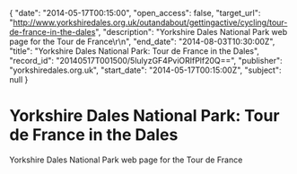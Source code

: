 {
  "date": "2014-05-17T00:15:00", 
  "open_access": false, 
  "target_url": "http://www.yorkshiredales.org.uk/outandabout/gettingactive/cycling/tour-de-france-in-the-dales", 
  "description": "Yorkshire Dales National Park web page for the Tour de France\r\n", 
  "end_date": "2014-08-03T10:30:00Z", 
  "title": "Yorkshire Dales National Park: Tour de France in the Dales", 
  "record_id": "20140517T001500/5lulyzGF4PviORlfPlf20Q==", 
  "publisher": "yorkshiredales.org.uk", 
  "start_date": "2014-05-17T00:15:00Z", 
  "subject": null
}

# Yorkshire Dales National Park: Tour de France in the Dales

Yorkshire Dales National Park web page for the Tour de France
